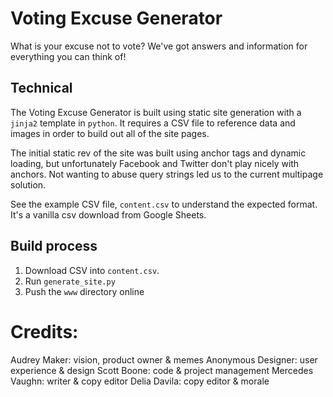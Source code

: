 # Voting Excuse Generator

What is your excuse not to vote? We've got answers and information for everything you can
think of!

## Technical

The Voting Excuse Generator is built using static site generation with a `jinja2` template
in `python`. It requires a CSV file to reference data and images in order to build out all of
the site pages.

The initial static rev of the site was built using anchor tags and dynamic loading, but
unfortunately Facebook and Twitter don't play nicely with anchors. Not wanting to abuse
query strings led us to the current multipage solution.

See the example CSV file, `content.csv` to understand the expected format. It's a vanilla
csv download from Google Sheets.

## Build process

1. Download CSV into `content.csv`.
2. Run `generate_site.py`
3. Push the `www` directory online 

# Credits:

Audrey Maker: vision, product owner & memes
Anonymous Designer: user experience & design
Scott Boone: code & project management
Mercedes Vaughn: writer & copy editor
Delia Davila: copy editor & morale

